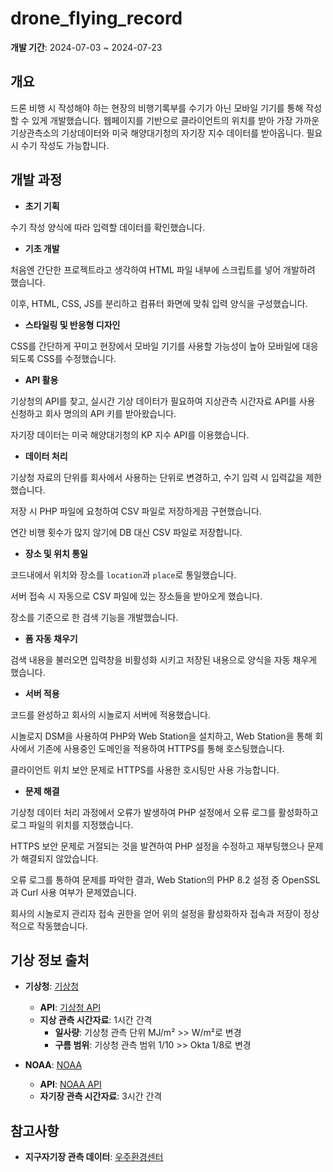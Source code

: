 # drone_flying_record

**개발 기간**: 2024-07-03 ~ 2024-07-23

## 개요

드론 비행 시 작성해야 하는 현장의 비행기록부를 수기가 아닌 모바일 기기를 통해 작성할 수 있게 개발했습니다. 웹페이지를 기반으로 클라이언트의 위치를 받아 가장 가까운 기상관측소의 기상데이터와 미국 해양대기청의 자기장 지수 데이터를 받아옵니다. 필요시 수기 작성도 가능합니다.

## 개발 과정

- **초기 기획**

수기 작성 양식에 따라 입력할 데이터를 확인했습니다.


- **기초 개발**

처음엔 간단한 프로젝트라고 생각하여 HTML 파일 내부에 스크립트를 넣어 개발하려 했습니다.

이후, HTML, CSS, JS를 분리하고 컴퓨터 화면에 맞춰 입력 양식을 구성했습니다.

- **스타일링 및 반응형 디자인**

CSS를 간단하게 꾸미고 현장에서 모바일 기기를 사용할 가능성이 높아 모바일에 대응되도록 CSS를 수정했습니다.

- **API 활용**

기상청의 API를 찾고, 실시간 기상 데이터가 필요하여 지상관측 시간자료 API를 사용 신청하고 회사 명의의 API 키를 받아왔습니다. 

자기장 데이터는 미국 해양대기청의 KP 지수 API를 이용했습니다.


- **데이터 처리**

기상청 자료의 단위를 회사에서 사용하는 단위로 변경하고, 수기 입력 시 입력값을 제한했습니다. 

저장 시 PHP 파일에 요청하여 CSV 파일로 저장하게끔 구현했습니다. 

연간 비행 횟수가 많지 않기에 DB 대신 CSV 파일로 저장합니다.


- **장소 및 위치 통일**

코드내에서 위치와 장소를 `location`과 `place`로 통일했습니다. 

서버 접속 시 자동으로 CSV 파일에 있는 장소들을 받아오게 했습니다. 

장소를 기준으로 한 검색 기능을 개발했습니다.


- **폼 자동 채우기**

검색 내용을 불러오면 입력창을 비활성화 시키고 저장된 내용으로 양식을 자동 채우게 했습니다.


- **서버 적용**

코드를 완성하고 회사의 시놀로지 서버에 적용했습니다. 

시놀로지 DSM을 사용하여 PHP와 Web Station을 설치하고, Web Station을 통해 회사에서 기존에 사용중인 도메인을 적용하여 HTTPS를 통해 호스팅했습니다.

클라이언트 위치 보안 문제로 HTTPS를 사용한 호시팅만 사용 가능합니다.


- **문제 해결**

기상청 데이터 처리 과정에서 오류가 발생하여 PHP 설정에서 오류 로그를 활성화하고 로그 파일의 위치를 지정했습니다. 

HTTPS 보안 문제로 거절되는 것을 발견하여 PHP 설정을 수정하고 재부팅했으나 문제가 해결되지 않았습니다. 

오류 로그를 통하여 문제를 파악한 결과, Web Station의 PHP 8.2 설정 중 OpenSSL과 Curl 사용 여부가 문제였습니다. 

회사의 시놀로지 관리자 접속 권한을 얻어 위의 설정을 활성화하자 접속과 저장이 정상적으로 작동했습니다.

## 기상 정보 출처

- **기상청**: [기상청](https://apihub.kma.go.kr)
  - **API**: [기상청 API](https://apihub.kma.go.kr/api/typ01/url/kma_sfctm2.php?stn=[기상관측소]&authKey=[API키값])
  - **지상 관측 시간자료**: 1시간 간격
    - **일사량**: 기상청 관측 단위 MJ/m² >> W/m²로 변경
    - **구름 범위**: 기상청 관측 범위 1/10 >> Okta 1/8로 변경

- **NOAA**: [NOAA](https://www.swpc.noaa.gov/products/planetary-k-index)
  - **API**: [NOAA API](https://services.swpc.noaa.gov/products/noaa-planetary-k-index.json)
  - **자기장 관측 시간자료**: 3시간 간격

## 참고사항

- **지구자기장 관측 데이터**: [우주환경센터](https://spaceweather.kasa.go.kr/obsenv3.do)
